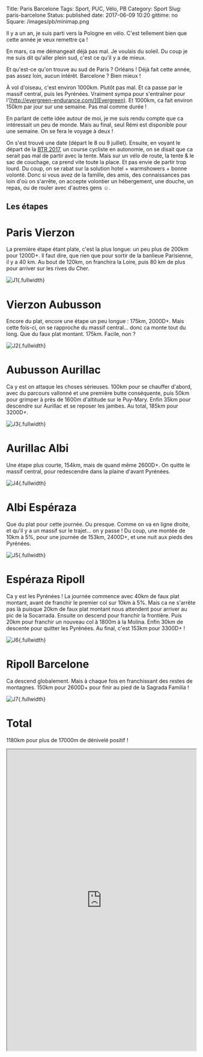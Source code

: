 Title: Paris Barcelone
Tags: Sport, PUC, Vélo, PB
Category: Sport
Slug: paris-barcelone
Status: published
date: 2017-06-09 10:20
gittime: no
Square: /images/pb/minimap.png


Il y a un an, je suis parti vers la Pologne en vélo. C'est tellement bien que cette année je veux remettre ça !


<!-- PELICAN_END_SUMMARY -->


En mars, ca me démangeait déjà pas mal. Je voulais du soleil. Du coup je me suis dit qu'aller plein sud, c'est ce qu'il y a de mieux. 

Et qu'est-ce qu'on trouve au sud de Paris ? Orléans ! Déjà fait cette année, pas assez loin, aucun intérêt. Barcelone ? Bien mieux !

À vol d'oiseau, c'est environ 1000km. Plutôt pas mal. Et ca passe par le massif central, puis les Pyrénées. Vraiment sympa pour s'entraîner pour l'[http://evergreen-endurance.com/](Evergreen).
Et 1000km, ca fait environ 150km par jour sur une semaine. Pas mal comme durée !

En parlant de cette idée autour de moi, je me suis rendu compte que ca intéressait un peu de monde. Mais au final, seul Rémi est disponible pour une semaine. On se fera le voyage à deux !

On s'est trouvé une date (départ le 8 ou 9 juillet). Ensuite, en voyant le départ de la [BTR 2017](http://chilkoot-cdp.com/project/btr2017/), un course cycliste en autonomie, on se disait que ca serait pas mal de partir avec la tente. Mais sur un vélo de route, la tente & le sac de couchage, ca prend vite toute la place. Et pas envie de partir trop lourd. Du coup, on se rabat sur la solution hotel + warmshowers + bonne volonté. Donc si vous avez de la famille, des amis, des connaissances pas loin d'où on s'arrête, on accepte volontier un hébergement, une douche, un repas, ou de rouler avec d'autres gens ☺.

Les étapes
----------

Paris Vierzon
=============

La première étape étant plate, c'est la plus longue: un peu plus de 200km pour 1200D+.
Il faut dire, que rien que pour sortir de la banlieue Parisienne, il y a 40 km.
Au bout de 120km, on franchira la Loire, puis 80 km de plus pour arriver sur les rives du Cher.

![J1](/images/pb/j1.png){.fullwidth}


Vierzon Aubusson
================

Encore du plat, encore une étape un peu longue : 175km, 2000D+. Mais cette fois-ci, on se rapproche du massif central... donc ca monte tout du long. Que du faux plat montant. 175km. Facile, non ?

![J2](/images/pb/j2.png){.fullwidth}


Aubusson Aurillac
=================

Ca y est on attaque les choses sérieuses. 100km pour se chauffer d'abord, avec du parcours vallonné et une première butte conséquente, puis 50km pour grimper à près de 1600m d'altitude sur le Puy-Mary. Enfin 35km pour descendre sur Aurillac et se reposer les jambes. Au total, 185km pour 3200D+.

![J3](/images/pb/j3.png){.fullwidth}


Aurillac Albi
=============

Une étape plus courte, 154km, mais de quand même 2600D+. On quitte le massif central, pour redescendre dans la plaine d'avant Pyrénées. 

![J4](/images/pb/j4.png){.fullwidth}


Albi Espéraza
=============

Que du plat pour cette journée. Ou presque. Comme on va en ligne droite, et qu'il y a un massif sur le trajet... on y passe ! Du coup, une montée de 10km à 5%, pour une journée de 153km, 2400D+, et une nuit aux pieds des Pyrénées.


![J5](/images/pb/j5.png){.fullwidth}


Espéraza Ripoll
===============

Ca y est les Pyrénées ! La journée commence avec 40km de faux plat montant, avant de franchir le premier col sur 10km à 5%. Mais ca ne s'arrête pas là puisque 20km de faux plat montant nous attendent pour arriver au pic de la Socarrada. Ensuite on descend pour franchir la frontière. Puis 20km pour franchir un nouveau col à 1800m à la Molina. Enfin 30km de descente pour quitter les Pyrénées.
Au final, c'est 153km pour 3300D+ !

![J6](/images/pb/j6.png){.fullwidth}


Ripoll Barcelone
================

Ca descend globalement. Mais à chaque fois en franchissant des restes de montagnes. 150km pour 2600D+ pour finir au pied de la Sagrada Familia !

![J7](/images/pb/j7.png){.fullwidth}


Total
=====

1180km pour plus de 17000m de dénivelé positif !

<iframe height="800px" width="100%" src="https://api.mapbox.com/styles/v1/scharron/cj3nk4o7j000i2rt5j78ll1tl.html?fresh=true&title=true&access_token=pk.eyJ1Ijoic2NoYXJyb24iLCJhIjoiYjQxZTA4NWIzNDQ3MjQ2YTYyMWY2NGRlZWQ0ZmJmODYifQ.JOgIuCASw96tN0Alkkjrjw#5.6/45.218/1.778">
.
